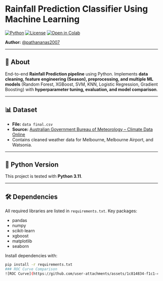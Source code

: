 # Rainfall Prediction Classifier Using Machine Learning

[![Python](https://img.shields.io/badge/python-3.11-blue)](https://www.python.org/)
[![License](https://img.shields.io/badge/license-MIT-green)](LICENSE)
[![Open in Colab](https://colab.research.google.com/assets/colab-badge.svg)](https://colab.research.google.com/github/pathananas2007/Rainfall-Prediction-Classifier-Using-Machine-Learning/blob/main/final%202.ipynb)

**Author:** [@pathananas2007](https://github.com/pathananas2007)

---

## 📄 About
End-to-end **Rainfall Prediction pipeline** using Python. Implements **data cleaning, feature engineering (Season), preprocessing, and multiple ML models** (Random Forest, XGBoost, SVM, KNN, Logistic Regression, Gradient Boosting) with **hyperparameter tuning, evaluation, and model comparison**.

---

## 📊 Dataset
- **File:** `data final.csv`  
- **Source:** [Australian Government Bureau of Meteorology – Climate Data Online](http://www.bom.gov.au/climate/dwo/)  
- Contains cleaned weather data for Melbourne, Melbourne Airport, and Watsonia.

---

## 🐍 Python Version
This project is tested with **Python 3.11**.

---

## 🛠 Dependencies
All required libraries are listed in `requirements.txt`. Key packages:
- pandas
- numpy
- scikit-learn
- xgboost
- matplotlib
- seaborn

Install dependencies with:

```bash
pip install -r requirements.txt
### ROC Curve Comparison
![ROC Curve](https://github.com/user-attachments/assets/1c814834-f1c1-40fc-8381-02c9f6a0cefe)



